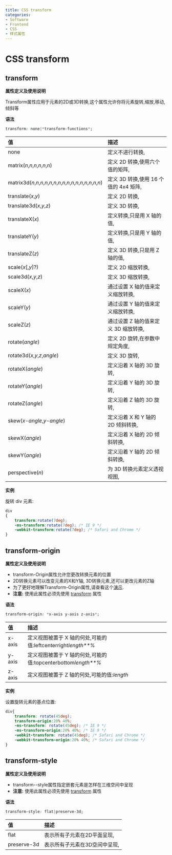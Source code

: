 ```yaml
---
title: CSS transform
categories:
- Software
- Frontend
- CSS
- 样式属性
---
```

# CSS transform

## transform

**属性定义及使用说明**

Transform属性应用于元素的2D或3D转换,这个属性允许你将元素旋转,缩放,移动,倾斜等

**语法**

```css
transform: none|*transform-functions*;
```

| 值                                                           | 描述                                    |
| :----------------------------------------------------------- | :-------------------------------------- |
| none                                                         | 定义不进行转换,                        |
| matrix(*n*,*n*,*n*,*n*,*n*,*n*)                              | 定义 2D 转换,使用六个值的矩阵,        |
| matrix3d(*n*,*n*,*n*,*n*,*n*,*n*,*n*,*n*,*n*,*n*,*n*,*n*,*n*,*n*,*n*,*n*) | 定义 3D 转换,使用 16 个值的 4x4 矩阵, |
| translate(*x*,*y*)                                           | 定义 2D 转换,                          |
| translate3d(*x*,*y*,*z*)                                     | 定义 3D 转换,                          |
| translateX(*x*)                                              | 定义转换,只是用 X 轴的值,             |
| translateY(*y*)                                              | 定义转换,只是用 Y 轴的值,             |
| translateZ(*z*)                                              | 定义 3D 转换,只是用 Z 轴的值,         |
| scale(*x*[,*y*]?)                                            | 定义 2D 缩放转换,                      |
| scale3d(*x*,*y*,*z*)                                         | 定义 3D 缩放转换,                      |
| scaleX(*x*)                                                  | 通过设置 X 轴的值来定义缩放转换,       |
| scaleY(*y*)                                                  | 通过设置 Y 轴的值来定义缩放转换,       |
| scaleZ(*z*)                                                  | 通过设置 Z 轴的值来定义 3D 缩放转换,   |
| rotate(*angle*)                                              | 定义 2D 旋转,在参数中规定角度,        |
| rotate3d(*x*,*y*,*z*,*angle*)                                | 定义 3D 旋转,                          |
| rotateX(*angle*)                                             | 定义沿着 X 轴的 3D 旋转,               |
| rotateY(*angle*)                                             | 定义沿着 Y 轴的 3D 旋转,               |
| rotateZ(*angle*)                                             | 定义沿着 Z 轴的 3D 旋转,               |
| skew(*x-angle*,*y-angle*)                                    | 定义沿着 X 和 Y 轴的 2D 倾斜转换,      |
| skewX(*angle*)                                               | 定义沿着 X 轴的 2D 倾斜转换,           |
| skewY(*angle*)                                               | 定义沿着 Y 轴的 2D 倾斜转换,           |
| perspective(*n*)                                             | 为 3D 转换元素定义透视视图,            |

**实例**

旋转 div 元素:

```css
div
{
    transform:rotate(7deg);
    -ms-transform:rotate(7deg); /* IE 9 */
    -webkit-transform:rotate(7deg); /* Safari and Chrome */
}
```

## transform-origin

**属性定义及使用说明**

- transform-Origin属性允许您更改转换元素的位置
- 2D转换元素可以改变元素的X和Y轴, 3D转换元素,还可以更改元素的Z轴
- 为了更好地理解Transform-Origin属性,请查看这个[演示](https://www.runoob.com/try/try.php?filename=trycss3_transform-origin_inuse).
- **注意:** 使用此属性必须先使用 [transform](https://www.runoob.com/cssref/css3-pr-transform.html) 属性

**语法**

```css
transform-origin: *x-axis y-axis z-axis*;
```

| 值     | 描述                                                         |
| :----- | :----------------------------------------------------------- |
| x-axis | 定义视图被置于 X 轴的何处,可能的值:leftcenterright*length**%* |
| y-axis | 定义视图被置于 Y 轴的何处,可能的值:topcenterbottom*length**%* |
| z-axis | 定义视图被置于 Z 轴的何处,可能的值:*length*                |

**实例**

设置旋转元素的基点位置:

```css
div{
    transform: rotate(45deg);
    transform-origin:20% 40%;
    -ms-transform: rotate(45deg); /* IE 9 */
    -ms-transform-origin:20% 40%; /* IE 9 */
    -webkit-transform: rotate(45deg); /* Safari and Chrome */
    -webkit-transform-origin:20% 40%; /* Safari and Chrome */
}
```

## transform-style

**属性定义及使用说明**

- transform--style属性指定嵌套元素是怎样在三维空间中呈现
- **注意:** 使用此属性必须先使用 [transform](https://www.runoob.com/cssref/css3-pr-transform.html) 属性

**语法**

```css
transform-style: flat|preserve-3d;
```

| 值          | 描述                           |
| :---------- | :----------------------------- |
| flat        | 表示所有子元素在2D平面呈现,   |
| preserve-3d | 表示所有子元素在3D空间中呈现, |